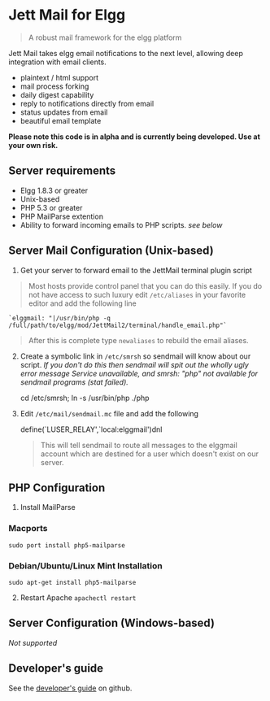 Jett Mail for Elgg
==================
>A robust mail framework for the elgg platform

Jett Mail takes elgg email notifications to the next level, allowing deep integration with email clients.

 - plaintext / html support
 - mail process forking
 - daily digest capability
 - reply to notifications directly from email
 - status updates from email
 - beautiful email template

**Please note this code is in alpha and is currently being developed. Use at your own risk.**

## Server requirements
 - Elgg 1.8.3 or greater
 - Unix-based
 - PHP 5.3 or greater
 - PHP MailParse extention
 - Ability to forward incoming emails to PHP scripts. *see below*

## Server Mail Configuration (Unix-based)
 1. Get your server to forward email to the JettMail terminal plugin script
> Most hosts provide control panel that you can do this easily. If you do not have access to such luxury edit `/etc/aliases` in your favorite editor and add the following line

    `elggmail: "|/usr/bin/php -q /full/path/to/elgg/mod/JettMail2/terminal/handle_email.php"`
> After this is complete type `newaliases` to rebuild the email aliases.




 2. Create a symbolic link in `/etc/smrsh` so sendmail will know about our script. *If you don't do this then sendmail will spit out the wholly ugly error message Service unavailable, and smrsh: "php" not available for sendmail programs (stat failed).*

    cd /etc/smrsh;
    ln -s /usr/bin/php ./php

 3. Edit `/etc/mail/sendmail.mc` file and add the following

    define(\`LUSER_RELAY',\`local:elggmail')dnl

    > This will tell sendmail to route all messages to the elggmail account
which are destined for a user which doesn't exist on our server.

## PHP Configuration
 1. Install MailParse
### Macports
`sudo port install php5-mailparse`
### Debian/Ubuntu/Linux Mint Installation
`sudo apt-get install php5-mailparse`

 2. Restart Apache `apachectl restart`

## Server Configuration (Windows-based)
*Not supported*

## Developer's guide
See the [developer's guide](https://github.com/jumbojett/jettmail/wiki/Developer%27s-Guide) on github.


